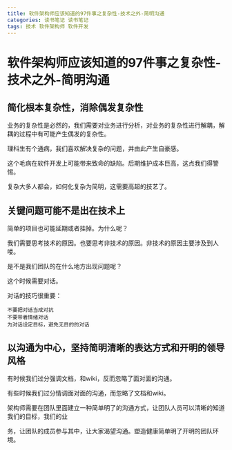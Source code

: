 ```yaml
---
title: 软件架构师应该知道的97件事之复杂性-技术之外-简明沟通
categories: 读书笔记 读书笔记
tags: 技术 软件架构师 软件开发
---
```

# 软件架构师应该知道的97件事之复杂性-技术之外-简明沟通

## 简化根本复杂性，消除偶发复杂性

业务的复杂性是必然的，我们需要对业务进行分析，对业务的复杂性进行解耦，解耦的过程中有可能产生偶发的复杂性。

理科生有个通病，我们喜欢解决复杂的问题，并由此产生自豪感。

这个毛病在软件开发上可能带来致命的缺陷。后期维护成本巨高，这点我们得警惕。

复杂大多人都会，如何化复杂为简明，这需要高超的技艺了。

## 关键问题可能不是出在技术上

简单的项目也可能延期或者挂掉。为什么呢？

我们需要思考技术的原因。也要思考非技术的原因。非技术的原因主要涉及到人喽。

是不是我们团队的在什么地方出现问题呢？

这个时候需要对话。

对话的技巧很重要：

    
    
    不要把对话当成对抗
    不要带着情绪对话
    为对话设定目标，避免无目的的对话
    

## 以沟通为中心，坚持简明清晰的表达方式和开明的领导风格

有时候我们过分强调文档，和wiki，反而忽略了面对面的沟通。

有些时候我们过分情调面对面的沟通，而忽略了文档和wiki。

架构师需要在团队里面建立一种简单明了的沟通方式，让团队人员可以清晰的知道我们的目标，我们的业

务，让团队的成员参与其中，让大家渴望沟通。塑造健康简单明了开明的团队环境。

